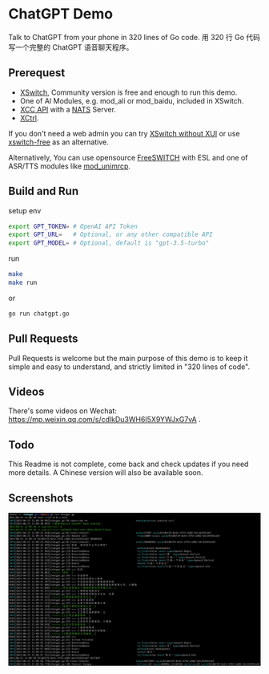 # ChatGPT Demo

Talk to ChatGPT from your phone in 320 lines of Go code. 用 320 行 Go 代码写一个完整的 ChatGPT 语音聊天程序。

## Prerequest

- [XSwitch](https://docs.xswitch.cn/installation/), Community version is free and enough to run this demo.
- One of AI Modules, e.g. mod_ali or mod_baidu, included in XSwitch.
- [XCC API](https://docs.xswitch.cn/xcc-api/) with a [NATS](https://nats.io/) Server.
- [XCtrl](https://git.xswitch.cn/xswitch/xctrl).

If you don't need a web admin you can try [XSwitch without XUI](https://docs.xswitch.cn/howto/xswitch-only/) or use [xswitch-free](https://github.com/rts-cn/xswitch-free) as an alternative.

Alternatively, You can use opensource [FreeSWITCH](https://giithub.com/signalwire/freeswitch) with ESL and one of ASR/TTS modules like [mod_unimrcp](https://github.com/freeswitch/mod_unimrcp).

## Build and Run

setup env

```sh
export GPT_TOKEN= # OpenAI API Token
export GPT_URL=   # Optional, or any other compatible API
export GPT_MODEL= # Optional, default is "gpt-3.5-turbo"
```

run

```sh
make
make run
```

or

```sh
go run chatgpt.go
```

## Pull Requests

Pull Requests is welcome but the main purpose of this demo is to keep it simple and easy to understand, and strictly limited in "320 lines of code".

## Videos

There's some videos on Wechat: <https://mp.weixin.qq.com/s/cdlkDu3WH6I5X9YWJxG7vA> .

## Todo

This Readme is not complete, come back and check updates if you need more details. A Chinese version will also be available soon.

## Screenshots

![](imgs/chatgpt.png)
